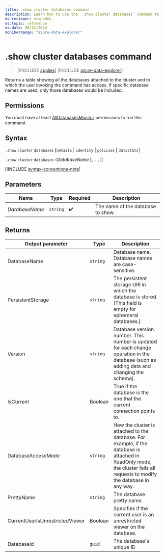 ```yaml
---
title: .show cluster databases command
description: Learn how to use the `.show cluster databases` command to show the databases attached to the invoked cluster.
ms.reviewer: orspodek
ms.topic: reference
ms.date: 08/11/2024
monikerRange: "azure-data-explorer"
---
```

# .show cluster databases command

> [!INCLUDE [applies](../includes/applies-to-version/applies.md)] [!INCLUDE [azure-data-explorer](../includes/applies-to-version/azure-data-explorer.md)]

Returns a table showing all the databases attached to the cluster and to which the user invoking the command has access. If specific database names are used, only those databases would
be included.

## Permissions

You must have at least [AllDatabasesMonitor](../access-control/role-based-access-control.md) permissions to run this command.

## Syntax

`.show` `cluster` `databases` [`details` | `identity` | `policies` | `datastats`]

`.show` `cluster` `databases` `(`*DatabaseName* [`,` ... ]`)`

[!INCLUDE [syntax-conventions-note](../includes/syntax-conventions-note.md)]

## Parameters

|Name|Type|Required|Description|
|--|--|--|--|
|*DatabaseName*| `string` | :heavy_check_mark:|The name of the database to show.|

## Returns

|Output parameter |Type |Description
|---|---|---
|DatabaseName  | `string` |Database name. Database names are case-sensitive.
|PersistentStorage  | `string` |The persistent storage URI in which the database is stored. (This field is empty for ephemeral databases.)
|Version  | `string` |Database version number. This number is updated for each change operation in the database (such as adding data and changing the schema).
|IsCurrent  |Boolean |True if the database is the one that the current connection points to.
|DatabaseAccessMode  | `string` |How the cluster is attached to the database. For example, if the database is attached in ReadOnly mode, the cluster fails all requests to modify the database in any way.
|PrettyName | `string` |The database pretty name.
|CurrentUserIsUnrestrictedViewer |Boolean | Specifies if the current user is an unrestricted viewer on the database.
|DatabaseId | `guid` |The database's unique ID
